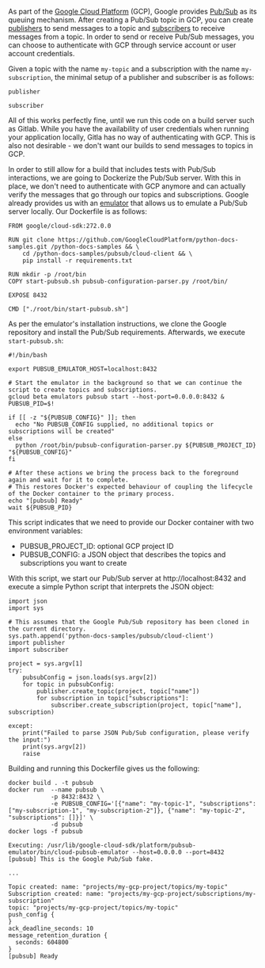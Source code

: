 As part of the [Google Cloud Platform][1] (GCP), Google provides [Pub/Sub][2] as its queuing mechanism. 
After creating a Pub/Sub topic in GCP, you can create [publishers][3] to send messages to a topic and [subscribers][4] to receive messages from a topic.
In order to send or receive Pub/Sub messages, you can choose to authenticate with GCP through service account or user account credentials.

Given a topic with the name `my-topic` and a subscription with the name `my-subscription`, the minimal setup of a publisher and subscriber is as follows:

```
publisher
```
```
subscriber
``` 

All of this works perfectly fine, until we run this code on a build server such as Gitlab.
While you have the availability of user credentials when running your application locally, Gitla has no way of authenticating with GCP. 
This is also not desirable - we don't want our builds to send messages to topics in GCP.

In order to still allow for a build that includes tests with Pub/Sub interactions, we are going to Dockerize the Pub/Sub server. 
With this in place, we don't need to authenticate with GCP anymore and can actually verify the messages that go through our topics and subscriptions.
Google already provides us with an [emulator][5] that allows us to emulate a Pub/Sub server locally.
Our Dockerfile is as follows:

```
FROM google/cloud-sdk:272.0.0

RUN git clone https://github.com/GoogleCloudPlatform/python-docs-samples.git /python-docs-samples && \
    cd /python-docs-samples/pubsub/cloud-client && \
    pip install -r requirements.txt

RUN mkdir -p /root/bin
COPY start-pubsub.sh pubsub-configuration-parser.py /root/bin/

EXPOSE 8432

CMD ["./root/bin/start-pubsub.sh"]
``` 

As per the emulator's installation instructions, we clone the Google repository and install the Pub/Sub requirements.
Afterwards, we execute `start-pubsub.sh`:
```
#!/bin/bash

export PUBSUB_EMULATOR_HOST=localhost:8432

# Start the emulator in the background so that we can continue the script to create topics and subscriptions.
gcloud beta emulators pubsub start --host-port=0.0.0.0:8432 &
PUBSUB_PID=$!

if [[ -z "${PUBSUB_CONFIG}" ]]; then
  echo "No PUBSUB_CONFIG supplied, no additional topics or subscriptions will be created"
else
  python /root/bin/pubsub-configuration-parser.py ${PUBSUB_PROJECT_ID} "${PUBSUB_CONFIG}"
fi

# After these actions we bring the process back to the foreground again and wait for it to complete.
# This restores Docker's expected behaviour of coupling the lifecycle of the Docker container to the primary process.
echo "[pubsub] Ready"
wait ${PUBSUB_PID}
```    

This script indicates that we need to provide our Docker container with two environment variables:
* PUBSUB_PROJECT_ID: optional GCP project ID
* PUBSUB_CONFIG: a JSON object that describes the topics and subscriptions you want to create

With this script, we start our Pub/Sub server at http://localhost:8432 and execute a simple Python script that interprets the JSON object:
```
import json
import sys

# This assumes that the Google Pub/Sub repository has been cloned in the current directory.
sys.path.append('python-docs-samples/pubsub/cloud-client')
import publisher
import subscriber

project = sys.argv[1]
try:
    pubsubConfig = json.loads(sys.argv[2])
    for topic in pubsubConfig:
        publisher.create_topic(project, topic["name"])
        for subscription in topic["subscriptions"]:
            subscriber.create_subscription(project, topic["name"], subscription)

except:
    print("Failed to parse JSON Pub/Sub configuration, please verify the input:")
    print(sys.argv[2])
    raise
``` 

Building and running this Dockerfile gives us the following:
```
docker build . -t pubsub
docker run  --name pubsub \
            -p 8432:8432 \
            -e PUBSUB_CONFIG='[{"name": "my-topic-1", "subscriptions": ["my-subscription-1", "my-subscription-2"]}, {"name": "my-topic-2", "subscriptions": []}]' \
            -d pubsub
docker logs -f pubsub 
```

```
Executing: /usr/lib/google-cloud-sdk/platform/pubsub-emulator/bin/cloud-pubsub-emulator --host=0.0.0.0 --port=8432
[pubsub] This is the Google Pub/Sub fake.

...

Topic created: name: "projects/my-gcp-project/topics/my-topic"
Subscription created: name: "projects/my-gcp-project/subscriptions/my-subscription"
topic: "projects/my-gcp-project/topics/my-topic"
push_config {
}
ack_deadline_seconds: 10
message_retention_duration {
  seconds: 604800
}
[pubsub] Ready
```

[1]: https://cloud.google.com
[2]: https://cloud.google.com/pubsub/docs/overview
[3]: https://cloud.google.com/pubsub/docs/publisher
[4]: https://cloud.google.com/pubsub/docs/subscriber
[5]: https://cloud.google.com/pubsub/docs/emulator